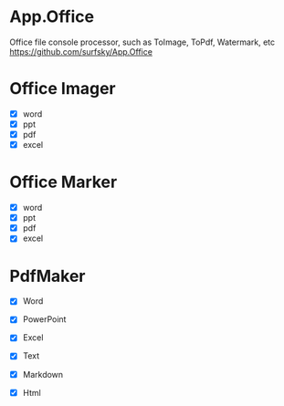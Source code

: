 # App.Office

Office file console processor, such as ToImage, ToPdf, Watermark, etc
https://github.com/surfsky/App.Office


# Office Imager

- [x] word
- [x] ppt
- [x] pdf
- [x] excel

# Office Marker

- [x] word
- [x] ppt
- [x] pdf
- [x] excel

# PdfMaker

- [x] Word
- [x] PowerPoint
- [x] Excel
- [x] Text
- [x] Markdown
- [x] Html


